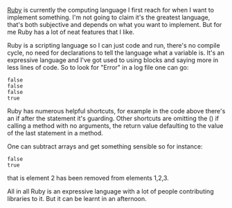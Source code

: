 [Ruby](https://www.ruby-lang.org/en/) is currently the computing language I first reach
for when I want to implement something.  I'm not going to claim
it's the greatest language, that's both subjective and depends on
what you want to implement.  But for me Ruby has a lot of neat
features that I like.

Ruby is a scripting language so I can just code and run, there's
no compile cycle, no need for declarations to tell the language
what a variable is.  It's an expressive language and I've got used
to using blocks and saying more in less lines of code.  So to
look for "Error" in a log file one can go:

~~~
false
false
false
true
~~~
Ruby has numerous helpful shortcuts, for example in the code
above there's an
if after the statement it's guarding.  Other shortcuts
are omitting the () if calling a method with no arguments,
the return value defaulting to the value of the last
statement in a method.

One can subtract arrays and get something sensible so
for instance:

~~~
false
true
~~~
that is element 2 has been removed from elements 1,2,3.

All in all Ruby is an expressive language with a lot of
people contributing libraries to it.  But it can be learnt
in an afternoon.
